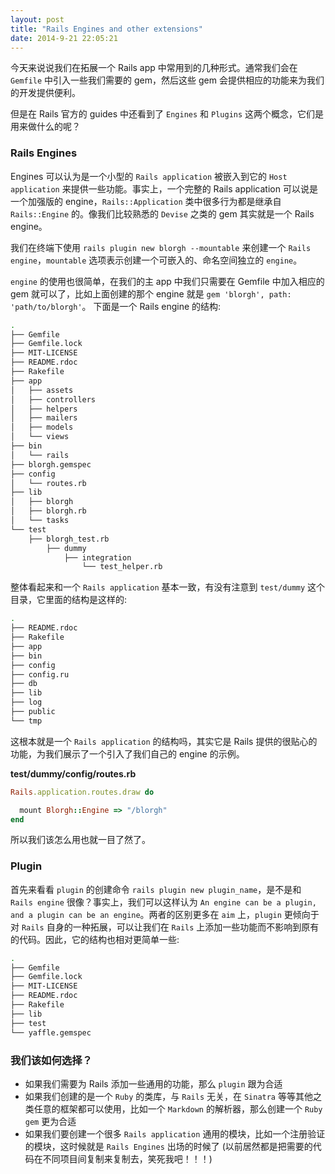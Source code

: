 ```yaml
---
layout: post
title: "Rails Engines and other extensions"
date: 2014-9-21 22:05:21
---
```

今天来说说我们在拓展一个 Rails app 中常用到的几种形式。通常我们会在 `Gemfile` 中引入一些我们需要的 gem，然后这些 gem 会提供相应的功能来为我们的开发提供便利。

但是在 Rails 官方的 guides 中还看到了 `Engines` 和 `Plugins` 这两个概念，它们是用来做什么的呢？

### Rails Engines

Engines 可以认为是一个小型的 `Rails application` 被嵌入到它的 `Host application` 来提供一些功能。事实上，一个完整的 Rails application 可以说是一个加强版的 engine，`Rails::Application` 类中很多行为都是继承自 `Rails::Engine` 的。像我们比较熟悉的 `Devise` 之类的 gem 其实就是一个 Rails engine。

我们在终端下使用 `rails plugin new blorgh --mountable` 来创建一个 `Rails engine`，`mountable` 选项表示创建一个可嵌入的、命名空间独立的 `engine`。

`engine` 的使用也很简单，在我们的主 app 中我们只需要在 Gemfile 中加入相应的 gem 就可以了，比如上面创建的那个 engine 就是 `gem 'blorgh', path: 'path/to/blorgh'`。
下面是一个 Rails engine 的结构:

```bash
.
├── Gemfile
├── Gemfile.lock
├── MIT-LICENSE
├── README.rdoc
├── Rakefile
├── app
│   ├── assets
│   ├── controllers
│   ├── helpers
│   ├── mailers
│   ├── models
│   └── views
├── bin
│   └── rails
├── blorgh.gemspec
├── config
│   └── routes.rb
├── lib
│   ├── blorgh
│   ├── blorgh.rb
│   └── tasks
└── test
    ├── blorgh_test.rb
        ├── dummy
            ├── integration
                └── test_helper.rb
```

整体看起来和一个 `Rails application` 基本一致，有没有注意到 `test/dummy` 这个目录，它里面的结构是这样的:

```bash
.
├── README.rdoc
├── Rakefile
├── app
├── bin
├── config
├── config.ru
├── db
├── lib
├── log
├── public
└── tmp
```

这根本就是一个 `Rails application` 的结构吗，其实它是 Rails 提供的很贴心的功能，为我们展示了一个引入了我们自己的 engine 的示例。

__test/dummy/config/routes.rb__

```ruby
Rails.application.routes.draw do

  mount Blorgh::Engine => "/blorgh"
end
```

所以我们该怎么用也就一目了然了。

### Plugin

首先来看看 `plugin` 的创建命令 `rails plugin new plugin_name`，是不是和 `Rails engine` 很像？事实上，我们可以这样认为 `An engine can be a plugin, and a plugin can be an engine`。两者的区别更多在 `aim` 上，`plugin` 更倾向于对 `Rails` 自身的一种拓展，可以让我们在 `Rails` 上添加一些功能而不影响到原有的代码。因此，它的结构也相对更简单一些:

```bash
.
├── Gemfile
├── Gemfile.lock
├── MIT-LICENSE
├── README.rdoc
├── Rakefile
├── lib
├── test
└── yaffle.gemspec
```

### 我们该如何选择？

* 如果我们需要为 Rails 添加一些通用的功能，那么 `plugin` 跟为合适
* 如果我们创建的是一个 `Ruby` 的类库，与 `Rails` 无关，在 `Sinatra` 等等其他之类任意的框架都可以使用，比如一个 `Markdown` 的解析器，那么创建一个 `Ruby gem` 更为合适
* 如果我们要创建一个很多 `Rails application` 通用的模块，比如一个注册验证的模块，这时候就是 `Rails Engines` 出场的时候了 (以前居然都是把需要的代码在不同项目间复制来复制去，笑死我吧！！！)
